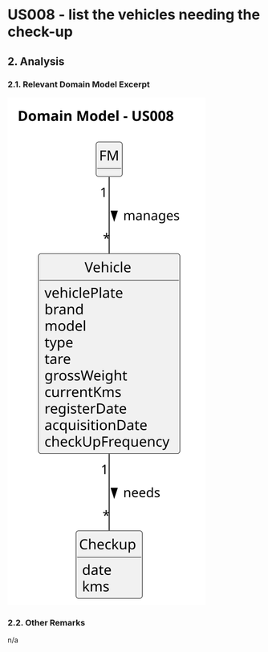 # US008 - list the vehicles needing the check-up

## 2. Analysis

### 2.1. Relevant Domain Model Excerpt

![Domain Model - US008](svg/us008-domain-model.svg)

### 2.2. Other Remarks

n/a
